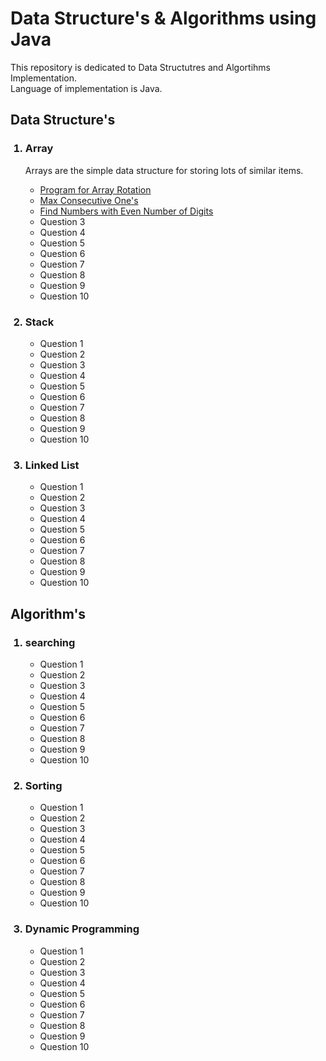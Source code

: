 # Data Structure's & Algorithms using Java

This repository is dedicated to Data Structutres and Algortihms Implementation.</br>
Language of implementation is Java.

<h2>Data Structure's</h2>

<ol>
<h3><li>Array</li></h3>
<p>Arrays are the simple data structure for storing lots of similar items.</p>
<ul>
  <li><a href="https://github.com/SachinSh97/Data-Structure-and-Algorithms-using-java/blob/master/Data%20Structure's/Array/Program%20for%20array%20rotation.java">Program for Array Rotation</a></li>
  <li><a href="https://github.com/SachinSh97/Data-Structure-and-Algorithms-using-java/blob/master/Data%20Structure's/Array/Max%20Consecutive%20Ones.java">Max Consecutive One's</a></li>
  <li><a href="https://github.com/SachinSh97/Data-Structure-and-Algorithms-using-java/blob/master/Data%20Structure's/Array/Find%20Numbers%20with%20even%20number%20of%20digits.java">Find Numbers with Even Number of Digits</a></li>
<li>Question 3</li>
<li>Question 4</li>
<li>Question 5</li>
<li>Question 6</li>
<li>Question 7</li>
<li>Question 8</li>
<li>Question 9</li>
<li>Question 10</li>
</ul>

<h3><li>Stack</li></h3>
<ul>
<li>Question 1</li>
<li>Question 2</li>
<li>Question 3</li>
<li>Question 4</li>
<li>Question 5</li>
<li>Question 6</li>
<li>Question 7</li>
<li>Question 8</li>
<li>Question 9</li>
<li>Question 10</li>
</ul>

<h3><li>Linked List</li></h3>
<ul>
<li>Question 1</li>
<li>Question 2</li>
<li>Question 3</li>
<li>Question 4</li>
<li>Question 5</li>
<li>Question 6</li>
<li>Question 7</li>
<li>Question 8</li>
<li>Question 9</li>
<li>Question 10</li>
</ul>
</ol>

<h2>Algorithm's</h2>

<ol>
<h3><li>searching</li></h3>
<ul>
<li>Question 1</li>
<li>Question 2</li>
<li>Question 3</li>
<li>Question 4</li>
<li>Question 5</li>
<li>Question 6</li>
<li>Question 7</li>
<li>Question 8</li>
<li>Question 9</li>
<li>Question 10</li>
</ul>

<h3><li>Sorting</li></h3>
<ul>
<li>Question 1</li>
<li>Question 2</li>
<li>Question 3</li>
<li>Question 4</li>
<li>Question 5</li>
<li>Question 6</li>
<li>Question 7</li>
<li>Question 8</li>
<li>Question 9</li>
<li>Question 10</li>
</ul>

<h3><li>Dynamic Programming</li></h3>
<ul>
<li>Question 1</li>
<li>Question 2</li>
<li>Question 3</li>
<li>Question 4</li>
<li>Question 5</li>
<li>Question 6</li>
<li>Question 7</li>
<li>Question 8</li>
<li>Question 9</li>
<li>Question 10</li>
</ul>
</ol>


